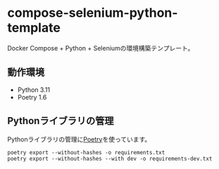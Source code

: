 # compose-selenium-python-template

Docker Compose + Python + Seleniumの環境構築テンプレート。

## 動作環境

- Python 3.11
- Poetry 1.6

## Pythonライブラリの管理

Pythonライブラリの管理に[Poetry](https://python-poetry.org/docs/#installation)を使っています。

```shell
poetry export --without-hashes -o requirements.txt
poetry export --without-hashes --with dev -o requirements-dev.txt
```
